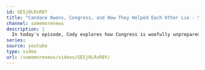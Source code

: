 ```yaml
---
id: GE5j0LRxR8Y
title: "Candace Owens, Congress, and How They Helped Each Other Lie - SOME MORE NEWS"
channel: somemorenews
description: |
  In today's episode, Cody explores how Congress is woefully unprepared and unable to deal with liars and grifters like Candace Owens and the other fine folks at Prager University (fine print: not an accredited University).
series:
source: youtube
type: video
url: /somemorenews/videos/GE5j0LRxR8Y/
---
```

